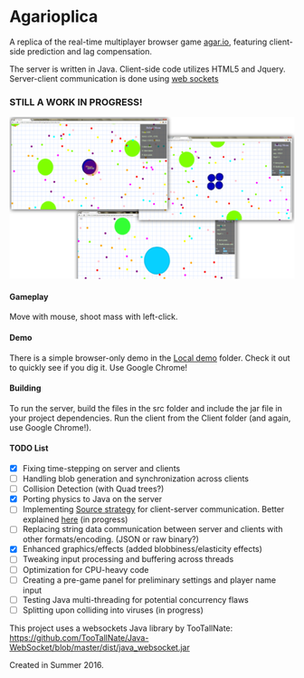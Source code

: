 # Agarioplica

A replica of the real-time multiplayer browser game [agar.io](http://agar.io/), featuring client-side prediction and lag compensation.

The server is written in Java. Client-side code utilizes HTML5 and Jquery.
Server-client communication is done using [web sockets](https://developer.mozilla.org/en-US/docs/Web/API/WebSockets_API)

### STILL A WORK IN PROGRESS!
![Image](snapshot1.png)

#### Gameplay
Move with mouse, shoot mass with left-click.

#### Demo
There is a simple browser-only demo in the [Local demo](https://github.com/sam46/Agar.io-Clone/tree/master/Local%20demo) folder. Check it out to quickly see if you dig it. 
Use Google Chrome!

#### Building

To run the server, build the files in the src folder and include the jar file in your project dependencies. Run the client from the Client folder (and again, use Google Chrome!).

#### TODO List
- [x] Fixing time-stepping on server and clients
- [ ] Handling blob generation and synchronization across clients
- [ ] Collision Detection (with Quad trees?)
- [x] Porting physics to Java on the server 
- [ ] Implementing [Source strategy](https://developer.valvesoftware.com/wiki/Source_Multiplayer_Networking) for client-server communication. Better explained [here](http://www.gabrielgambetta.com/fpm1.html) (in progress)
- [ ] Replacing string data communication between server and clients with other formats/encoding. (JSON or raw binary?) 
- [x] Enhanced graphics/effects (added blobbiness/elasticity effects)
- [ ] Tweaking input processing and buffering across threads
- [ ] Optimization for CPU-heavy code
- [ ] Creating a pre-game panel for preliminary settings and player name input
- [ ] Testing Java multi-threading for potential concurrency flaws
- [ ] Splitting upon colliding into viruses (in progress)

This project uses a websockets Java library by TooTallNate:
https://github.com/TooTallNate/Java-WebSocket/blob/master/dist/java_websocket.jar

Created in Summer 2016.

